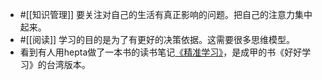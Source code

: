 - #[[知识管理]] 要关注对自己的生活有真正影响的问题。把自己的注意力集中起来。
- #[[阅读]] 学习的目的是为了有更好的决策依据。这需要很多思维模型。
- 看到有人用hepta做了一本书的读书笔记[《精准学习》](https://app.heptabase.com/w/dd90dec40bbb690551306bfbe0ac46a1787109d82f0eca4cf045502f9de6fa17)，是成甲的书《好好学习》的台湾版本。
